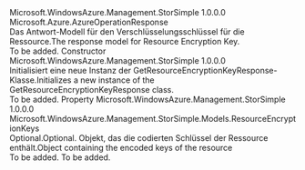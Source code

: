 <Type Name="GetResourceEncryptionKeyResponse" FullName="Microsoft.WindowsAzure.Management.StorSimple.Models.GetResourceEncryptionKeyResponse">
  <TypeSignature Language="C#" Value="public class GetResourceEncryptionKeyResponse : Microsoft.Azure.AzureOperationResponse" />
  <TypeSignature Language="ILAsm" Value=".class public auto ansi beforefieldinit GetResourceEncryptionKeyResponse extends Microsoft.Azure.AzureOperationResponse" />
  <TypeSignature Language="DocId" Value="T:Microsoft.WindowsAzure.Management.StorSimple.Models.GetResourceEncryptionKeyResponse" />
  <TypeSignature Language="VB.NET" Value="Public Class GetResourceEncryptionKeyResponse&#xA;Inherits AzureOperationResponse" />
  <TypeSignature Language="F#" Value="type GetResourceEncryptionKeyResponse = class&#xA;    inherit AzureOperationResponse" />
  <AssemblyInfo>
    <AssemblyName>Microsoft.WindowsAzure.Management.StorSimple</AssemblyName>
    <AssemblyVersion>1.0.0.0</AssemblyVersion>
  </AssemblyInfo>
  <Base>
    <BaseTypeName>Microsoft.Azure.AzureOperationResponse</BaseTypeName>
  </Base>
  <Interfaces />
  <Docs>
    <summary>
            <span data-ttu-id="d47c9-101">Das Antwort-Modell für den Verschlüsselungsschlüssel für die Ressource.</span><span class="sxs-lookup"><span data-stu-id="d47c9-101">The response model for Resource Encryption Key.</span></span>
            </summary>
    <remarks>To be added.</remarks>
  </Docs>
  <Members>
    <Member MemberName=".ctor">
      <MemberSignature Language="C#" Value="public GetResourceEncryptionKeyResponse ();" />
      <MemberSignature Language="ILAsm" Value=".method public hidebysig specialname rtspecialname instance void .ctor() cil managed" />
      <MemberSignature Language="DocId" Value="M:Microsoft.WindowsAzure.Management.StorSimple.Models.GetResourceEncryptionKeyResponse.#ctor" />
      <MemberSignature Language="VB.NET" Value="Public Sub New ()" />
      <MemberType>Constructor</MemberType>
      <AssemblyInfo>
        <AssemblyName>Microsoft.WindowsAzure.Management.StorSimple</AssemblyName>
        <AssemblyVersion>1.0.0.0</AssemblyVersion>
      </AssemblyInfo>
      <Parameters />
      <Docs>
        <summary>
            <span data-ttu-id="d47c9-102">Initialisiert eine neue Instanz der GetResourceEncryptionKeyResponse-Klasse.</span><span class="sxs-lookup"><span data-stu-id="d47c9-102">Initializes a new instance of the GetResourceEncryptionKeyResponse class.</span></span>
            </summary>
        <remarks>To be added.</remarks>
      </Docs>
    </Member>
    <Member MemberName="ResourceEncryptionKeys">
      <MemberSignature Language="C#" Value="public Microsoft.WindowsAzure.Management.StorSimple.Models.ResourceEncryptionKeys ResourceEncryptionKeys { get; set; }" />
      <MemberSignature Language="ILAsm" Value=".property instance class Microsoft.WindowsAzure.Management.StorSimple.Models.ResourceEncryptionKeys ResourceEncryptionKeys" />
      <MemberSignature Language="DocId" Value="P:Microsoft.WindowsAzure.Management.StorSimple.Models.GetResourceEncryptionKeyResponse.ResourceEncryptionKeys" />
      <MemberSignature Language="VB.NET" Value="Public Property ResourceEncryptionKeys As ResourceEncryptionKeys" />
      <MemberSignature Language="F#" Value="member this.ResourceEncryptionKeys : Microsoft.WindowsAzure.Management.StorSimple.Models.ResourceEncryptionKeys with get, set" Usage="Microsoft.WindowsAzure.Management.StorSimple.Models.GetResourceEncryptionKeyResponse.ResourceEncryptionKeys" />
      <MemberType>Property</MemberType>
      <AssemblyInfo>
        <AssemblyName>Microsoft.WindowsAzure.Management.StorSimple</AssemblyName>
        <AssemblyVersion>1.0.0.0</AssemblyVersion>
      </AssemblyInfo>
      <ReturnValue>
        <ReturnType>Microsoft.WindowsAzure.Management.StorSimple.Models.ResourceEncryptionKeys</ReturnType>
      </ReturnValue>
      <Docs>
        <summary>
            <span data-ttu-id="d47c9-103">Optional.</span><span class="sxs-lookup"><span data-stu-id="d47c9-103">Optional.</span></span> <span data-ttu-id="d47c9-104">Objekt, das die codierten Schlüssel der Ressource enthält.</span><span class="sxs-lookup"><span data-stu-id="d47c9-104">Object containing the encoded keys of the resource</span></span>
            </summary>
        <value>To be added.</value>
        <remarks>To be added.</remarks>
      </Docs>
    </Member>
  </Members>
</Type>